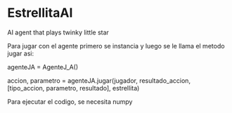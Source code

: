 # EstrellitaAI
AI agent that plays twinky little star

Para jugar con el agente primero se instancia y luego se le llama el metodo jugar
asi:

agenteJA = AgenteJ_A()

accion, parametro = agenteJA.jugar(jugador, resultado_accion, [tipo_accion, parametro, resultado], estrellita)

Para ejecutar el codigo, se necesita numpy